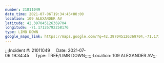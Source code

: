 ```yaml
---
number: 21011049
date_time: 2021-07-06T19:34:45+00:00
location: 109 ALEXANDER AV
latitude: 42.397045126369704
longitude: -71.17126792258176
type: LIMB DOWN
google_maps_link: https://maps.google.com/?q=42.397045126369704,-71.17126792258176
---
```


;;;Incident #: 21011049     Date: 2021‐07‐06 19:34:45     Type: TREE/LIMB DOWN;;;;;;Location: 109 ALEXANDER AV;;;
